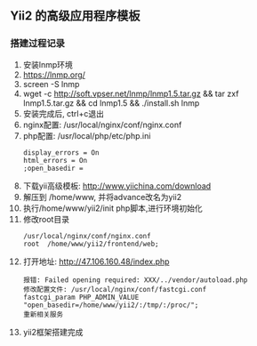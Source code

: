 
## Yii2 的高级应用程序模板

### 搭建过程记录
1. 安装lnmp环境
2. https://lnmp.org/
3. screen -S lnmp
4. wget -c http://soft.vpser.net/lnmp/lnmp1.5.tar.gz && tar zxf lnmp1.5.tar.gz && cd lnmp1.5 && ./install.sh lnmp
5. 安装完成后, ctrl+c退出
6. nginx配置: /usr/local/nginx/conf/nginx.conf
7. php配置: /usr/local/php/etc/php.ini
    ~~~
    display_errors = On
    html_errors = On
    ;open_basedir =
    ~~~
8. 下载yii高级模板: http://www.yiichina.com/download
9. 解压到 /home/www, 并将advance改名为yii2
10. 执行/home/www/yii2/init php脚本,进行环境初始化
10. 修改root目录
    ~~~
    /usr/local/nginx/conf/nginx.conf
    root  /home/www/yii2/frontend/web;
    ~~~
11. 打开地址: http://47.106.160.48/index.php
    ~~~
    报错: Failed opening required: XXX/../vendor/autoload.php
    修改配置文件: /usr/local/nginx/conf/fastcgi.conf
    fastcgi_param PHP_ADMIN_VALUE "open_basedir=/home/www/yii2/:/tmp/:/proc/";
    重新相关服务
    ~~~
12. yii2框架搭建完成
